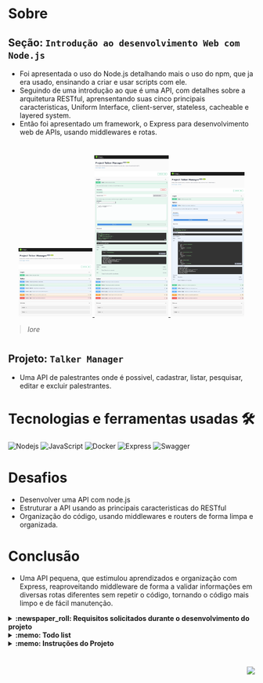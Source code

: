 # Sobre

## Seção: `Introdução ao desenvolvimento Web com Node.js`

- Foi apresentada o uso do Node.js detalhando mais o uso do npm, que ja era usado, ensinando a criar e usar scripts com ele.
- Seguindo de uma introdução ao que é uma API, com detalhes sobre a arquitetura RESTful, aprensentando suas cinco principais caracteristicas, Uniform Interface, client-server, stateless, cacheable e layered system.
- Então foi apresentado um framework, o Express para desenvolvimento web de APIs, usando middlewares e rotas.

#
<div align="center">
  <a href="#">
    <img width="30%" src="./readme-imgs/project_top.webp">
    <img width="30%" src="./readme-imgs/project_mid.webp">
    <img width="30%" src="./readme-imgs/project_bot.webp">
  </a>
</div>

>*lore*
#
## Projeto: `Talker Manager`

- Uma API de palestrantes onde é possivel, cadastrar, listar, pesquisar, editar e excluir palestrantes.

# Tecnologias e ferramentas usadas 🛠

![Nodejs](https://img.shields.io/badge/-Nodejs-339933?style=flat-square&logo=Node.js&logoColor=ffffff)
![JavaScript](https://img.shields.io/badge/-JavaScript-%23F7DF1C?style=flat-square&logo=javascript&logoColor=000000&labelColor=%23F7DF1C&color=%23FFCE5A)
![Docker](https://img.shields.io/badge/-Docker-fff?style=flat-square&logo=docker)
![Express](https://img.shields.io/badge/-Express-339999?style=flat-square&logo=express&logoColor=ffffff)
![Swagger](https://img.shields.io/badge/-Swagger-85EA2D?style=flat-square&logo=swagger&logoColor=000)


# Desafios

- Desenvolver uma API com node.js
- Estruturar a API usando as principais caracteristicas do RESTful
- Organização do código, usando middlewares e routers de forma limpa e organizada.

# Conclusão

- Uma API pequena, que estimulou aprendizados e organização com Express, reaproveitando middleware de forma a validar informações em diversas rotas diferentes sem repetir o código, tornando o código mais limpo e de fácil manutenção.

</details>

<details>
  <summary>
    <strong>
      :newspaper_roll: Requisitos solicitados durante o desenvolvimento do projeto
    </strong>
  </summary>

 
  ### Requisitos
  *Nome* | *Avaliação*
  --- | :---:
  1 - Crie o endpoint GET /talker | :heavy_check_mark:
  2 - Crie o endpoint GET /talker/:id | :heavy_check_mark:
  3 - Crie o endpoint POST /login | :heavy_check_mark:
  4 - Adicione as validações para o endpoint /login | :heavy_check_mark:
  5 - Crie o endpoint POST /talker | :heavy_check_mark:
  6 - Crie o endpoint PUT /talker/:id | :heavy_check_mark:
  7 - Crie o endpoint DELETE /talker/:id | :heavy_check_mark:
  8 - Crie o endpoint GET /talker/search?q=searchTerm | :heavy_check_mark:

</details>

<details>
  <summary>
    <strong>
      :memo: Todo list
    </strong>
  </summary>

  - [x] - ~~Criar aplicação com base nos requisitos da trybe.~~ ![data](https://badgen.net/badge/delivery/20-06-2022/green)

</details>

<details>
  <summary>
    <strong>
      :memo: Instruções do  Projeto
    </strong>
  </summary>

  ### Importante seguir a ordem apresentada a baixo, para o funcionamento.

  <details>
  <summary>
    <strong>
      ⚠️ Configurações mínimas para execução do projeto
    </strong>
  </summary>

  - Sistema Operacional Distribuição Unix
  - Node versão >= 16
  - Docker
  - Docker-compose versão >=1.29.2
  - API Client ([Thunder Client](https://www.thunderclient.com/), [Insomnia](https://insomnia.rest/), [POSTMAN](https://www.postman.com/), ou algum outro de sua preferência)

  </details>

  <details>
    <summary>
      <strong>
        ⚠️ Inicie o docker-compose
      </strong>
    </summary>

    Após clonar o respositório para iniciar o docker compose, você deve dentro da pasta raiz do projeto usar o comando: `docker-compose up -d`

    Verifique se os container está funcionando usando o comando `docker ps` no terminal. Deve aparecer um container com o nome de *talker_manager*.

  </details>

  <details>
    <summary>
      <strong>
        🗂 Acessando as Rotas
      </strong>
    </summary>

    Existem duas formas de acessar e testar as rotas, usando algum API Cliente, conforme citado nas configurações mínimas ou acessando no navegador a documentação gerada pelao swagger `localhost:3000/api-docs`.

    ## Rotas

    <details>
      <summary>
          :bus: <em>localhost:3000</em><strong>/login</strong>
      </summary>

      - lore

    </details>

  </details>

</details>

#

<div align="right">
  <img src="https://badgen.net/badge/last%20update/13-02-2023/blue">
</div>
